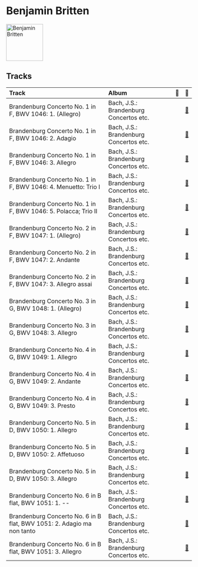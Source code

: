 
# Benjamin Britten


<img src="https://i.scdn.co/image/40eb3ffb36cd0c98ca76630260d09b0025be373d" alt="Benjamin Britten" width="100" />

## Tracks

| Track                                                                  | Album                                  | 💚   | 🔗                                                          |
|:-----------------------------------------------------------------------|:---------------------------------------|:----|:-----------------------------------------------------------|
| Brandenburg Concerto No. 1 in F, BWV 1046: 1. (Allegro)                | Bach, J.S.: Brandenburg Concertos etc. |     | [🔗](https://open.spotify.com/track/0df320Pc1ZK0050luSGVHt) |
| Brandenburg Concerto No. 1 in F, BWV 1046: 2. Adagio                   | Bach, J.S.: Brandenburg Concertos etc. |     | [🔗](https://open.spotify.com/track/5STqUBrlZ1XUaUfKnWdYaY) |
| Brandenburg Concerto No. 1 in F, BWV 1046: 3. Allegro                  | Bach, J.S.: Brandenburg Concertos etc. |     | [🔗](https://open.spotify.com/track/4fXffigCHnDRCpkBLLPvG8) |
| Brandenburg Concerto No. 1 in F, BWV 1046: 4. Menuetto: Trio I         | Bach, J.S.: Brandenburg Concertos etc. |     | [🔗](https://open.spotify.com/track/7C3TyMdnQFiMjCoXclqEMC) |
| Brandenburg Concerto No. 1 in F, BWV 1046: 5. Polacca; Trio II         | Bach, J.S.: Brandenburg Concertos etc. |     | [🔗](https://open.spotify.com/track/4hD45OqQubjOEKChrtT9eA) |
| Brandenburg Concerto No. 2 in F, BWV 1047: 1. (Allegro)                | Bach, J.S.: Brandenburg Concertos etc. |     | [🔗](https://open.spotify.com/track/4PXwvtEMVB4Q3LV5H6eW7x) |
| Brandenburg Concerto No. 2 in F, BWV 1047: 2. Andante                  | Bach, J.S.: Brandenburg Concertos etc. |     | [🔗](https://open.spotify.com/track/4MY5iDvlsITcO9Y3hieoJU) |
| Brandenburg Concerto No. 2 in F, BWV 1047: 3. Allegro assai            | Bach, J.S.: Brandenburg Concertos etc. |     | [🔗](https://open.spotify.com/track/6VDiESR71MskMr5Hbzk5Z9) |
| Brandenburg Concerto No. 3 in G, BWV 1048: 1. (Allegro)                | Bach, J.S.: Brandenburg Concertos etc. |     | [🔗](https://open.spotify.com/track/51bqd4W15PIW7nBzvMCuuf) |
| Brandenburg Concerto No. 3 in G, BWV 1048: 3. Allegro                  | Bach, J.S.: Brandenburg Concertos etc. |     | [🔗](https://open.spotify.com/track/4HuoLeflqbsdeBUDvoD6An) |
| Brandenburg Concerto No. 4 in G, BWV 1049: 1. Allegro                  | Bach, J.S.: Brandenburg Concertos etc. |     | [🔗](https://open.spotify.com/track/7LxP1l4ddjhoVKqgSeRwZY) |
| Brandenburg Concerto No. 4 in G, BWV 1049: 2. Andante                  | Bach, J.S.: Brandenburg Concertos etc. |     | [🔗](https://open.spotify.com/track/3ycalZsD0op1GjZ6eDrpbU) |
| Brandenburg Concerto No. 4 in G, BWV 1049: 3. Presto                   | Bach, J.S.: Brandenburg Concertos etc. |     | [🔗](https://open.spotify.com/track/6PtzKhvAY9xejeJIrwxZGQ) |
| Brandenburg Concerto No. 5 in D, BWV 1050: 1. Allegro                  | Bach, J.S.: Brandenburg Concertos etc. |     | [🔗](https://open.spotify.com/track/7ImuASnzYk9YHn3isFjZ0j) |
| Brandenburg Concerto No. 5 in D, BWV 1050: 2. Affetuoso                | Bach, J.S.: Brandenburg Concertos etc. |     | [🔗](https://open.spotify.com/track/4ohJN7ZkuY733krIjdjjp2) |
| Brandenburg Concerto No. 5 in D, BWV 1050: 3. Allegro                  | Bach, J.S.: Brandenburg Concertos etc. |     | [🔗](https://open.spotify.com/track/5hoRPHTX8zSHCyPIGejvZj) |
| Brandenburg Concerto No. 6 in B flat, BWV 1051: 1. --                  | Bach, J.S.: Brandenburg Concertos etc. |     | [🔗](https://open.spotify.com/track/05sFtfNGSjuKGld0YiL2ZM) |
| Brandenburg Concerto No. 6 in B flat, BWV 1051: 2. Adagio ma non tanto | Bach, J.S.: Brandenburg Concertos etc. |     | [🔗](https://open.spotify.com/track/3rgXIZHbW1RW2dqno4QaCv) |
| Brandenburg Concerto No. 6 in B flat, BWV 1051: 3. Allegro             | Bach, J.S.: Brandenburg Concertos etc. |     | [🔗](https://open.spotify.com/track/1RJzEki8sy95amLpGyqSCT) |